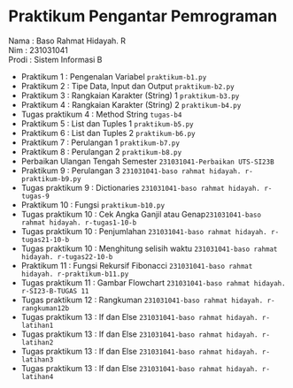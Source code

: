 # Praktikum Pengantar Pemrograman

<div> Nama  : Baso Rahmat Hidayah. R </div>
<div> Nim   : 231031041 </div>
<div> Prodi : Sistem Informasi B </div>

* Praktikum 1 : Pengenalan Variabel `praktikum-b1.py`
* Praktikum 2 : Tipe Data, Input dan Output `praktikum-b2.py`
* Praktikum 3 : Rangkaian Karakter (String) 1 `praktikum-b3.py`
* Praktikum 4 : Rangkaian Karakter (String) 2 `praktikum-b4.py`
* Tugas praktikum 4 : Method String `tugas-b4`
* Praktikum 5 : List dan Tuples 1 `praktikum-b5.py`
* Praktikum 6 : List dan Tuples 2 `praktikum-b6.py`
* Praktikum 7 : Perulangan 1 `praktikum-b7.py`
* Praktikum 8 : Perulangan 2 `praktikum-b8.py`
* Perbaikan Ulangan Tengah Semester `231031041-Perbaikan UTS-SI23B`
* Praktikum 9 : Perulangan 3 `231031041-baso rahmat hidayah. r-praktikum-b9.py`
* Tugas praktikum 9 : Dictionaries `231031041-baso rahmat hidayah. r-tugas-9`
* Praktikum 10 : Fungsi `praktikum-b10.py`
* Tugas praktikum 10 : Cek Angka Ganjil atau Genap`231031041-baso rahmat hidayah. r-tugas1-10-b`
* Tugas praktikum 10 : Penjumlahan `231031041-baso rahmat hidayah. r-tugas21-10-b`
* Tugas praktikum 10 : Menghitung selisih waktu `231031041-baso rahmat hidayah. r-tugas22-10-b`
* Praktikum 11 : Fungsi Rekursif Fibonacci `231031041-baso rahmat hidayah. r-praktikum-b11.py`
* Tugas praktikum 11 : Gambar Flowchart `231031041-baso rahmat hidayah. r-SI23-B-TUGAS 11`
* Tugas praktikum 12 : Rangkuman `231031041-baso rahmat hidayah. r-rangkuman12b`
* Tugas praktikum 13 : If dan Else `231031041-baso rahmat hidayah. r-latihan1`
* Tugas praktikum 13 : If dan Else `231031041-baso rahmat hidayah. r-latihan2`
* Tugas praktikum 13 : If dan Else `231031041-baso rahmat hidayah. r-latihan3`
* Tugas praktikum 13 : If dan Else `231031041-baso rahmat hidayah. r-latihan4`
